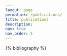 ```yaml
---
layout: page
permalink: /publications/
title: publications
description:
nav: true
nav_order: 5
---
```


<!-- _pages/publications.md -->
<div class="publications">

{% bibliography %}

</div>
